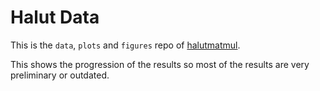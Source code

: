 # Halut Data

This is the `data`, `plots` and `figures` repo of [halutmatmul](https://github.com/joennlae/halutmatmul).

This shows the progression of the results so most of the results are very preliminary or outdated.
